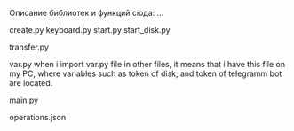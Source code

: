 Описание библиотек и функций сюда: ...

create.py
keyboard.py
start.py
start_disk.py

transfer.py

var.py
    when i import var.py file in other files,
    it means that i have this file on my PC,
    where variables such as token of disk,
    and token of telegramm bot are loсated.

main.py

operations.json
